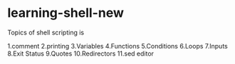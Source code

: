 # learning-shell-new
Topics of shell scripting is 

1.comment
2.printing 
3.Variables
4.Functions
5.Conditions
6.Loops
7.Inputs
8.Exit Status
9.Quotes
10.Redirectors
11.sed editor

